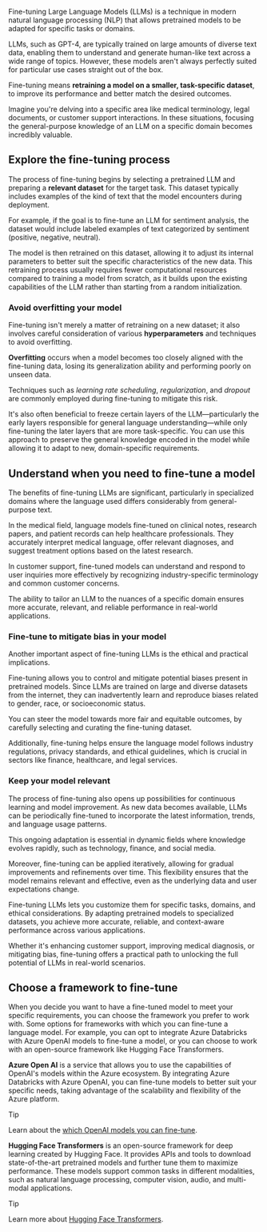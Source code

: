 Fine-tuning Large Language Models (LLMs) is a technique in modern natural language processing (NLP) that allows pretrained models to be adapted for specific tasks or domains.

LLMs, such as GPT-4, are typically trained on large amounts of diverse text data, enabling them to understand and generate human-like text across a wide range of topics. However, these models aren't always perfectly suited for particular use cases straight out of the box.

Fine-tuning means **retraining a model on a smaller, task-specific dataset**, to improve its performance and better match the desired outcomes.

Imagine you're delving into a specific area like medical terminology, legal documents, or customer support interactions. In these situations, focusing the general-purpose knowledge of an LLM on a specific domain becomes incredibly valuable.

## Explore the fine-tuning process

The process of fine-tuning begins by selecting a pretrained LLM and preparing a **relevant dataset** for the target task. This dataset typically includes examples of the kind of text that the model encounters during deployment.

For example, if the goal is to fine-tune an LLM for sentiment analysis, the dataset would include labeled examples of text categorized by sentiment (positive, negative, neutral).

The model is then retrained on this dataset, allowing it to adjust its internal parameters to better suit the specific characteristics of the new data. This retraining process usually requires fewer computational resources compared to training a model from scratch, as it builds upon the existing capabilities of the LLM rather than starting from a random initialization.

### Avoid overfitting your model

Fine-tuning isn't merely a matter of retraining on a new dataset; it also involves careful consideration of various **hyperparameters** and techniques to avoid overfitting.

**Overfitting** occurs when a model becomes too closely aligned with the fine-tuning data, losing its generalization ability and performing poorly on unseen data.

Techniques such as *learning rate scheduling*, *regularization*, and *dropout* are commonly employed during fine-tuning to mitigate this risk.

It's also often beneficial to freeze certain layers of the LLM—particularly the early layers responsible for general language understanding—while only fine-tuning the later layers that are more task-specific. You can use this approach to preserve the general knowledge encoded in the model while allowing it to adapt to new, domain-specific requirements.

## Understand when you need to fine-tune a model

The benefits of fine-tuning LLMs are significant, particularly in specialized domains where the language used differs considerably from general-purpose text.

In the medical field, language models fine-tuned on clinical notes, research papers, and patient records can help healthcare professionals. They accurately interpret medical language, offer relevant diagnoses, and suggest treatment options based on the latest research.

In customer support, fine-tuned models can understand and respond to user inquiries more effectively by recognizing industry-specific terminology and common customer concerns.

The ability to tailor an LLM to the nuances of a specific domain ensures more accurate, relevant, and reliable performance in real-world applications.

### Fine-tune to mitigate bias in your model

Another important aspect of fine-tuning LLMs is the ethical and practical implications.

Fine-tuning allows you to control and mitigate potential biases present in pretrained models. Since LLMs are trained on large and diverse datasets from the internet, they can inadvertently learn and reproduce biases related to gender, race, or socioeconomic status.

You can steer the model towards more fair and equitable outcomes, by carefully selecting and curating the fine-tuning dataset.

Additionally, fine-tuning helps ensure the language model follows industry regulations, privacy standards, and ethical guidelines, which is crucial in sectors like finance, healthcare, and legal services.

### Keep your model relevant

The process of fine-tuning also opens up possibilities for continuous learning and model improvement. As new data becomes available, LLMs can be periodically fine-tuned to incorporate the latest information, trends, and language usage patterns.

This ongoing adaptation is essential in dynamic fields where knowledge evolves rapidly, such as technology, finance, and social media.

Moreover, fine-tuning can be applied iteratively, allowing for gradual improvements and refinements over time. This flexibility ensures that the model remains relevant and effective, even as the underlying data and user expectations change.

Fine-tuning LLMs lets you customize them for specific tasks, domains, and ethical considerations. By adapting pretrained models to specialized datasets, you achieve more accurate, reliable, and context-aware performance across various applications.

Whether it's enhancing customer support, improving medical diagnosis, or mitigating bias, fine-tuning offers a practical path to unlocking the full potential of LLMs in real-world scenarios.

## Choose a framework to fine-tune

When you decide you want to have a fine-tuned model to meet your specific requirements, you can choose the framework you prefer to work with. Some options for frameworks with which you can fine-tune a language model. For example, you can opt to integrate Azure Databricks with Azure OpenAI models to fine-tune a model, or you can choose to work with an open-source framework like Hugging Face Transformers.

**Azure Open AI** is a service that allows you to use the capabilities of OpenAI's models within the Azure ecosystem. By integrating Azure Databricks with Azure OpenAI, you can fine-tune models to better suit your specific needs, taking advantage of the scalability and flexibility of the Azure platform.

> [!Tip]
> Learn about the [which OpenAI models you can fine-tune](/azure/ai-services/openai/concepts/models#fine-tuning-models?azure-portal=true).

**Hugging Face Transformers** is an open-source framework for deep learning created by Hugging Face. It provides APIs and tools to download state-of-the-art pretrained models and further tune them to maximize performance. These models support common tasks in different modalities, such as natural language processing, computer vision, audio, and multi-modal applications.

> [!Tip]
> Learn more about [Hugging Face Transformers](/azure/databricks/machine-learning/train-model/huggingface/?azure-portal=true).
